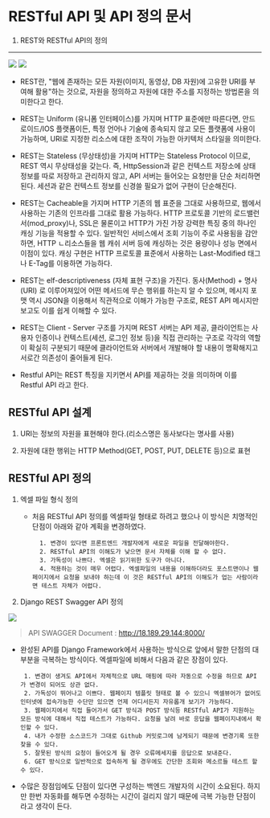 RESTful API 및 API 정의 문서
===========================================================================================
1. REST와 RESTful API의 정의
-------------------------------------------------------------------------------------------
<img src="https://raw.githubusercontent.com/dsg890789/JwsPortfolio/master/Django%20Framework%20Project/REST%20API.png">
<img src="https://raw.githubusercontent.com/dsg890789/JwsPortfolio/master/Django%20Framework%20Project/BuMarket%20API%20Document%20POST.png">

- REST란, "웹에 존재하는 모든 자원(이미지, 동영상, DB 자원)에 고유한 URI를 부여해 활용"하는 것으로, 자원을 정의하고 자원에 대한 주소를 지정하는 방법론을 의미한다고 한다. 

- REST는 Uniform (유니폼 인터페이스)를 가지며 HTTP 표준에만 따른다면, 안드로이드/IOS 플랫폼이든, 특정 언어나 기술에 종속되지 않고 모든 플랫폼에 사용이 가능하며, URI로 지정한 리소스에 대한 조작이 가능한 아키텍처 스타일을 의미한다. 

- REST는 Stateless (무상태성)을 가지며 HTTP는 Stateless Protocol 이므로, REST 역시 무상태성을 갖는다. 즉, HttpSession과 같은 컨텍스트 저장소에 상태정보를 따로 저장하고 관리하지 않고, API 서버는 들어오는 요청만을 단순 처리하면 된다. 세션과 같은 컨텍스트 정보를 신경쓸 필요가 없어 구현이 단순해진다.

- REST는 Cacheable을 가지며 HTTP 기존의 웹 표준을 그대로 사용하므로, 웹에서 사용하는 기존의 인프라를 그대로 활용 가능하다. HTTP 프로토콜 기반의 로드밸런서(mod_proxy)나, SSL은 물론이고 HTTP가 가진 가장 강력한 특징 중의 하나인 캐싱 기능을 적용할 수 있다. 일반적인 서비스에서 조회 기능이 주로 사용됨을 감안하면, HTTP ㄴ리소스들을 웹 캐쉬 서버 등에 캐싱하는 것은 용량이나 성능 면에서 이점이 있다. 캐싱 구현은 HTTP 프로토콜 표준에서 사용하는 Last-Modified 태그나 E-Tag를 이용하면 가능하다.

- REST는 elf-descriptiveness (자체 표현 구조)을 가진다. 동사(Method) + 명사(URI) 로 이루어져있어 어떤 메서드에 무슨 행위를 하는지 알 수 있으며, 메시지 포맷 역시 JSON을 이용해서 직관적으로 이해가 가능한 구조로, REST API 메시지만 보고도 이를 쉽게 이해할 수 있다.

- REST는 Client - Server 구조를 가지며 REST 서버는 API 제공, 클라이언트는 사용자 인증이나 컨텍스트(세션, 로그인 정보 등)을 직접 관리하는 구조로 각각의 역할이 확실히 구분되기 때문에 클라이언트와 서버에서 개발해야 할 내용이 명확해지고 서로간 의존성이 줄어들게 된다.

- Restful API는 REST 특징을 지키면서 API를 제공하는 것을 의미하며 이를 Restful API 라고 한다.

RESTful API 설계
-------------------------------------------------------------------------------------------
1. URI는 정보의 자원을 표현해야 한다.(리소스명은 동사보다는 명사를 사용)

2. 자원에 대한 행위는 HTTP Method(GET, POST, PUT, DELETE 등)으로 표현

RESTful API 정의
-------------------------------------------------------------------------------------------

1. 엑셀 파일 형식 정의
    - 처음 RESTful API 정의를 엑셀파일 형태로 하려고 했으나 이 방식은 치명적인 단점이 아래와 같아 계획을 변경하였다.

            1. 변경이 있다면 프론트엔드 개발자에게 새로운 파일을 전달해야한다.
            2. RESTful API의 이해도가 낮으면 문서 자체를 이해 할 수 없다.
            3. 가독성이 나쁘다. 엑셀은 읽기위한 도구가 아니다.
            4. 적용하는 것이 매우 어렵다. 엑셀파일의 내용을 이해하더라도 포스트맨이나 웹페이지에서 요청을 보내야 하는데 이 것은 RESTful API의 이해도가 업는 사람이라면 테스트 자체가 어렵다.

2. Django REST Swagger API 정의

<img src="https://raw.githubusercontent.com/dsg890789/JwsPortfolio/master/Django%20Framework%20Project/BuMarket%20API%20Document.png">

> API SWAGGER Document : http://18.189.29.144:8000/

 - 완성된 API를 Django Framework에서 사용하는 방식으로 앞에서 말한 단점의 대부분을 극복하는 방식이다. 엑셀파일에 비해서 다음과 같은 장점이 있다.

        1. 변경이 생겨도 API에서 자체적으로 URL 매핑에 따라 자동으로 수정을 하므로 API가 변경이 되어도 상관 없다.
        2. 가독성이 뛰어나고 이쁘다. 웹페이지 템플릿 형태로 볼 수 있으니 엑셀뷰어가 없어도 인터넷에 접속가능한 수단만 있으면 언제 어디서든지 자유롭개 보기가 가능하다.
        3. 웹페이지에서 직접 들어가서 GET 방식과 POST 방식등 RESTful API가 지원하는 모든 방식에 대해서 직접 테스트가 가능하다. 요청을 날려 바로 응답을 웹페이지내에서 확인할 수 있다.
        4. 내가 수정한 소스코드가 그대로 Github 커밋로그에 남게되기 때문에 변경기록 또한 찾을 수 있다.
        5. 잘못된 방식의 요청이 들어오게 될 경우 오류메세지를 응답으로 보내준다.
        6. GET 방식으로 일반적으로 접속하게 될 경우에도 간단한 조회와 메소르들 테스트 할 수 있다.

- 수많은 장점임에도 단점이 있다면 구성하는 백엔드 개발자의 시간이 소요된다. 하지만 한번 자동화를 해두면 수정하는 시간이 걸리지 않기 때문에 극복 가능한 단점이라고 생각이 든다.

    
    
